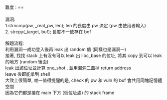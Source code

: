 難度 :  :star::star:
  

漏洞: <br>
    1.strncmp(pw, _real_pw, len);  len 的長度由 pw 決定 (pw 由使用者輸入) <br>
    2. strcpy(\_target, buf); 長度不一致存在 bof <br><br>
解題流程: <br>
    利用漏洞一成功登入後再 leak 出 random 值 (同樣也是漏洞一) <br>
    接著, 找找 stack 上有沒有可以 leak 出 libc_base 的位址, 將其 copy 到可以 leak 的地方 (random 後面) <br>
    leak 出該位址並計算 one_shot , 並用漏洞二蓋掉 return address <br>
    leave 後即能拿到 shell <br>
    大致上很簡單, 唯一值得提醒的是, check 的 pw 和 vuln 的 buf 會共用同塊記憶體空間 <br>
    因為它們都是接在 main 下方 (低位址處) 的 stack frame <br>